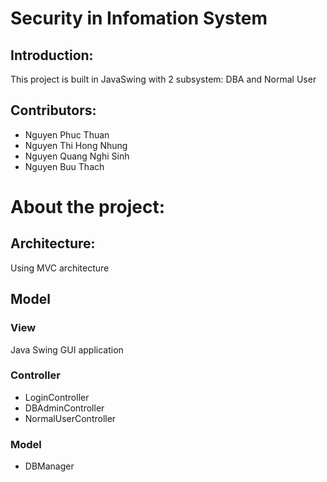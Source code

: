 # Security in Infomation System

## Introduction:
This project is built in JavaSwing with 2 subsystem: DBA and Normal User

## Contributors:
- Nguyen Phuc Thuan
- Nguyen Thi Hong Nhung
- Nguyen Quang Nghi Sinh
- Nguyen Buu Thach

# About the project:

## Architecture:
Using MVC architecture

## Model

### View
Java Swing GUI application

### Controller
- LoginController
- DBAdminController
- NormalUserController

### Model
- DBManager
